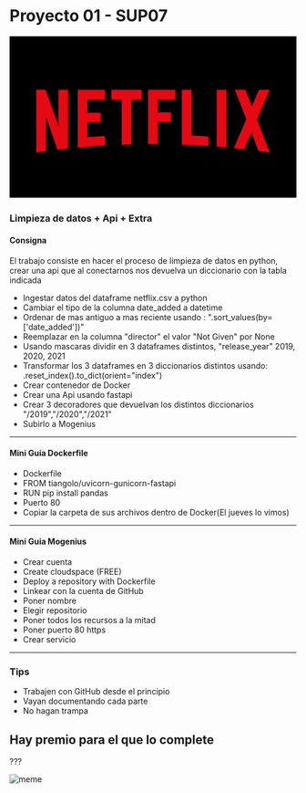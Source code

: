 <h1>Proyecto 01 - SUP07</h1>

![Netflix-Logo](_src\netflix-logo.png)

<h3>Limpieza de datos + Api + Extra</h3>

<h4>Consigna</h4>
<p>El trabajo consiste en hacer el proceso de limpieza de datos en python, crear una api que al conectarnos nos devuelva un diccionario con la tabla indicada </p>

- Ingestar datos del dataframe netflix.csv a python
- Cambiar el tipo de la columna date_added a datetime
- Ordenar de mas antiguo a mas reciente usando : ".sort_values(by=['date_added'])" 
- Reemplazar en la columna "director" el valor "Not Given" por None
- Usando mascaras dividir en 3 dataframes distintos, "release_year" 2019, 2020, 2021
- Transformar los 3 dataframes en 3 diccionarios distintos usando: .reset_index().to_dict(orient="index")
- Crear contenedor de Docker
- Crear una Api usando fastapi
- Crear 3 decoradores que devuelvan los distintos diccionarios
"/2019","/2020","/2021"
- Subirlo a Mogenius
---



<h4> Mini Guia Dockerfile </h4> 

+ Dockerfile 
+ FROM tiangolo/uvicorn-gunicorn-fastapi
+ RUN pip install pandas
+ Puerto 80
+ Copiar la carpeta de sus archivos dentro de Docker(El jueves lo vimos)

----
<h4>Mini Guia Mogenius</h4>

+ Crear cuenta
+ Create cloudspace (FREE)
+ Deploy a repository with Dockerfile
+ Linkear con la cuenta de GitHub
+ Poner nombre
+ Elegir repositorio
+ Poner todos los recursos a la mitad
+ Poner puerto 80 https
+ Crear servicio 

---
<h3>Tips</h3>

- Trabajen con GitHub desde el principio
- Vayan documentando cada parte
- No hagan trampa

<h2>Hay premio para el que lo complete </h2>
???


![meme](https://raw.githubusercontent.com/olivierifederico/proyecto1_sup07/main/_src/PC180288.jpg)